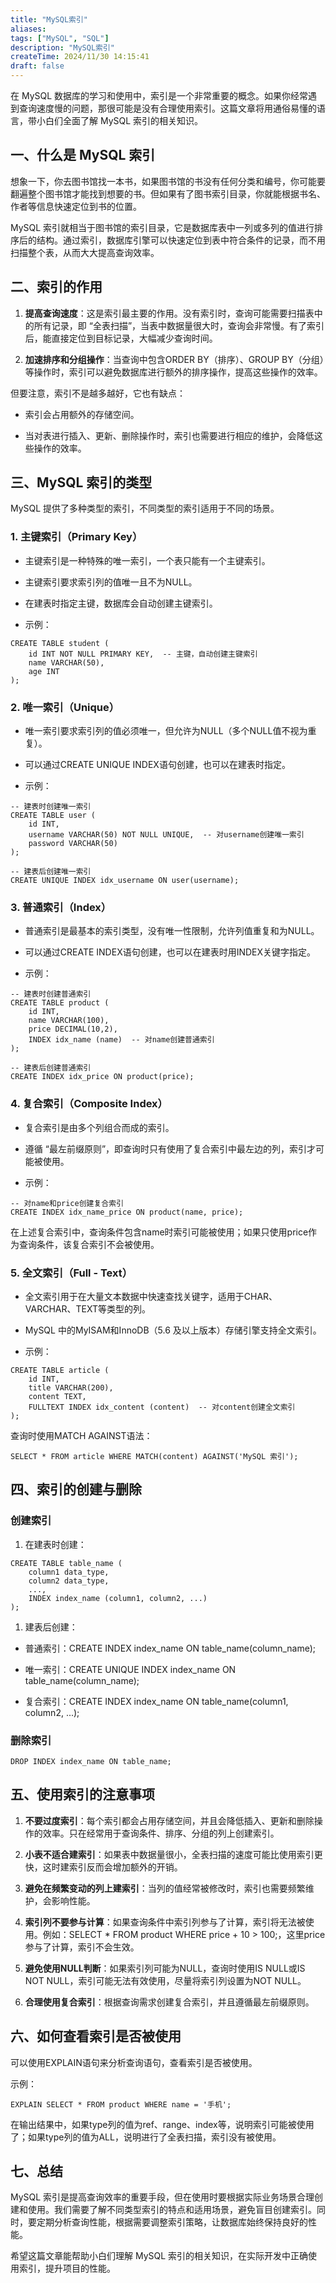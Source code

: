 ```yaml
---
title: "MySQL索引"
aliases: 
tags: ["MySQL", "SQL"]
description: "MySQL索引"
createTime: 2024/11/30 14:15:41
draft: false
---
```




在 MySQL 数据库的学习和使用中，索引是一个非常重要的概念。如果你经常遇到查询速度慢的问题，那很可能是没有合理使用索引。这篇文章将用通俗易懂的语言，带小白们全面了解 MySQL 索引的相关知识。

## 一、什么是 MySQL 索引

想象一下，你去图书馆找一本书，如果图书馆的书没有任何分类和编号，你可能要翻遍整个图书馆才能找到想要的书。但如果有了图书索引目录，你就能根据书名、作者等信息快速定位到书的位置。

MySQL 索引就相当于图书馆的索引目录，它是数据库表中一列或多列的值进行排序后的结构。通过索引，数据库引擎可以快速定位到表中符合条件的记录，而不用扫描整个表，从而大大提高查询效率。

## 二、索引的作用

1. **提高查询速度**：这是索引最主要的作用。没有索引时，查询可能需要扫描表中的所有记录，即 “全表扫描”，当表中数据量很大时，查询会非常慢。有了索引后，能直接定位到目标记录，大幅减少查询时间。

1. **加速排序和分组操作**：当查询中包含ORDER BY（排序）、GROUP BY（分组）等操作时，索引可以避免数据库进行额外的排序操作，提高这些操作的效率。

但要注意，索引不是越多越好，它也有缺点：

- 索引会占用额外的存储空间。

- 当对表进行插入、更新、删除操作时，索引也需要进行相应的维护，会降低这些操作的效率。

## 三、MySQL 索引的类型

MySQL 提供了多种类型的索引，不同类型的索引适用于不同的场景。

### 1. 主键索引（Primary Key）

- 主键索引是一种特殊的唯一索引，一个表只能有一个主键索引。

- 主键索引要求索引列的值唯一且不为NULL。

- 在建表时指定主键，数据库会自动创建主键索引。

- 示例：

```
CREATE TABLE student (
    id INT NOT NULL PRIMARY KEY,  -- 主键，自动创建主键索引
    name VARCHAR(50),
    age INT
);
```

### 2. 唯一索引（Unique）

- 唯一索引要求索引列的值必须唯一，但允许为NULL（多个NULL值不视为重复）。

- 可以通过CREATE UNIQUE INDEX语句创建，也可以在建表时指定。

- 示例：

```
-- 建表时创建唯一索引
CREATE TABLE user (
    id INT,
    username VARCHAR(50) NOT NULL UNIQUE,  -- 对username创建唯一索引
    password VARCHAR(50)
);

-- 建表后创建唯一索引
CREATE UNIQUE INDEX idx_username ON user(username);
```

### 3. 普通索引（Index）

- 普通索引是最基本的索引类型，没有唯一性限制，允许列值重复和为NULL。

- 可以通过CREATE INDEX语句创建，也可以在建表时用INDEX关键字指定。

- 示例：

```
-- 建表时创建普通索引
CREATE TABLE product (
    id INT,
    name VARCHAR(100),
    price DECIMAL(10,2),
    INDEX idx_name (name)  -- 对name创建普通索引
);

-- 建表后创建普通索引
CREATE INDEX idx_price ON product(price);
```

### 4. 复合索引（Composite Index）

- 复合索引是由多个列组合而成的索引。

- 遵循 “最左前缀原则”，即查询时只有使用了复合索引中最左边的列，索引才可能被使用。

- 示例：

```
-- 对name和price创建复合索引
CREATE INDEX idx_name_price ON product(name, price);
```

在上述复合索引中，查询条件包含name时索引可能被使用；如果只使用price作为查询条件，该复合索引不会被使用。

### 5. 全文索引（Full - Text）

- 全文索引用于在大量文本数据中快速查找关键字，适用于CHAR、VARCHAR、TEXT等类型的列。

- MySQL 中的MyISAM和InnoDB（5.6 及以上版本）存储引擎支持全文索引。

- 示例：

```
CREATE TABLE article (
    id INT,
    title VARCHAR(200),
    content TEXT,
    FULLTEXT INDEX idx_content (content)  -- 对content创建全文索引
);
```

查询时使用MATCH AGAINST语法：

```
SELECT * FROM article WHERE MATCH(content) AGAINST('MySQL 索引');
```

## 四、索引的创建与删除

### 创建索引

1. 在建表时创建：

```
CREATE TABLE table_name (
    column1 data_type,
    column2 data_type,
    ...,
    INDEX index_name (column1, column2, ...)
);
```

1. 建表后创建：

- 普通索引：CREATE INDEX index_name ON table_name(column_name);

- 唯一索引：CREATE UNIQUE INDEX index_name ON table_name(column_name);

- 复合索引：CREATE INDEX index_name ON table_name(column1, column2, ...);

### 删除索引

```
DROP INDEX index_name ON table_name;
```

## 五、使用索引的注意事项

1. **不要过度索引**：每个索引都会占用存储空间，并且会降低插入、更新和删除操作的效率。只在经常用于查询条件、排序、分组的列上创建索引。

1. **小表不适合建索引**：如果表中数据量很小，全表扫描的速度可能比使用索引更快，这时建索引反而会增加额外的开销。

1. **避免在频繁变动的列上建索引**：当列的值经常被修改时，索引也需要频繁维护，会影响性能。

1. **索引列不要参与计算**：如果查询条件中索引列参与了计算，索引将无法被使用。例如：SELECT * FROM product WHERE price + 10 > 100;，这里price参与了计算，索引不会生效。

1. **避免使用****NULL****判断**：如果索引列可能为NULL，查询时使用IS NULL或IS NOT NULL，索引可能无法有效使用，尽量将索引列设置为NOT NULL。

1. **合理使用复合索引**：根据查询需求创建复合索引，并且遵循最左前缀原则。

## 六、如何查看索引是否被使用

可以使用EXPLAIN语句来分析查询语句，查看索引是否被使用。

示例：

```
EXPLAIN SELECT * FROM product WHERE name = '手机';
```

在输出结果中，如果type列的值为ref、range、index等，说明索引可能被使用了；如果type列的值为ALL，说明进行了全表扫描，索引没有被使用。

## 七、总结

MySQL 索引是提高查询效率的重要手段，但在使用时要根据实际业务场景合理创建和使用。我们需要了解不同类型索引的特点和适用场景，避免盲目创建索引。同时，要定期分析查询性能，根据需要调整索引策略，让数据库始终保持良好的性能。

希望这篇文章能帮助小白们理解 MySQL 索引的相关知识，在实际开发中正确使用索引，提升项目的性能。